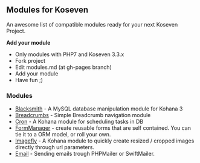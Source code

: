 ## Modules for Koseven

An awesome list of compatible modules ready for your next Koseven Project.

**Add your module**

- Only modules with PHP7 and Koseven 3.3.x
- Fork project
- Edit modules.md (at gh-pages branch)
- Add your module
- Have  fun ;)


### Modules

- [Blacksmith](https://github.com/themusicman/Blacksmith) - A MySQL database manipulation module for Kohana 3
- [Breadcrumbs](https://github.com/kierangraham/breadcrumbs) - Simple Breadcrumb navigation module
- [Cron](https://github.com/neo22s/kohana-cron) - A Kohana module for scheduling tasks in DB
- [FormManager](https://github.com/colinbm/kohana-formmanager) - create reusable forms that are self contained. You can tie it to a ORM model, or roll your own.
- [Imagefly](https://github.com/Bodom78/kohana-imagefly) - A Kohana module to quickly create resized / cropped images directly through url parameters.
- [Email](https://github.com/svenbw/kohana-email) - Sending emails trough PHPMailer or SwiftMailer.

